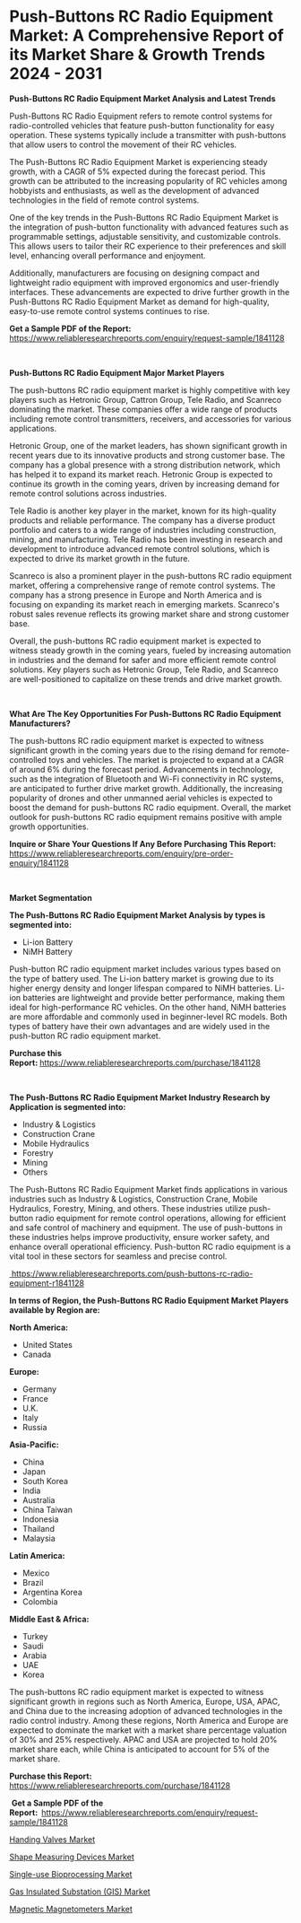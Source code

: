 <p><h1>Push-Buttons RC Radio Equipment Market: A Comprehensive Report of its Market Share & Growth Trends 2024 - 2031</h1></p><p><strong>Push-Buttons RC Radio Equipment Market Analysis and Latest Trends</strong></p>
<p><p>Push-Buttons RC Radio Equipment refers to remote control systems for radio-controlled vehicles that feature push-button functionality for easy operation. These systems typically include a transmitter with push-buttons that allow users to control the movement of their RC vehicles.</p><p>The Push-Buttons RC Radio Equipment Market is experiencing steady growth, with a CAGR of 5% expected during the forecast period. This growth can be attributed to the increasing popularity of RC vehicles among hobbyists and enthusiasts, as well as the development of advanced technologies in the field of remote control systems.</p><p>One of the key trends in the Push-Buttons RC Radio Equipment Market is the integration of push-button functionality with advanced features such as programmable settings, adjustable sensitivity, and customizable controls. This allows users to tailor their RC experience to their preferences and skill level, enhancing overall performance and enjoyment.</p><p>Additionally, manufacturers are focusing on designing compact and lightweight radio equipment with improved ergonomics and user-friendly interfaces. These advancements are expected to drive further growth in the Push-Buttons RC Radio Equipment Market as demand for high-quality, easy-to-use remote control systems continues to rise.</p></p>
<p><strong>Get a Sample PDF of the Report:&nbsp;</strong> <a href="https://www.reliableresearchreports.com/enquiry/request-sample/1841128">https://www.reliableresearchreports.com/enquiry/request-sample/1841128</a></p>
<p>&nbsp;</p>
<p><strong>Push-Buttons RC Radio Equipment Major Market Players</strong></p>
<p><p>The push-buttons RC radio equipment market is highly competitive with key players such as Hetronic Group, Cattron Group, Tele Radio, and Scanreco dominating the market. These companies offer a wide range of products including remote control transmitters, receivers, and accessories for various applications.</p><p>Hetronic Group, one of the market leaders, has shown significant growth in recent years due to its innovative products and strong customer base. The company has a global presence with a strong distribution network, which has helped it to expand its market reach. Hetronic Group is expected to continue its growth in the coming years, driven by increasing demand for remote control solutions across industries.</p><p>Tele Radio is another key player in the market, known for its high-quality products and reliable performance. The company has a diverse product portfolio and caters to a wide range of industries including construction, mining, and manufacturing. Tele Radio has been investing in research and development to introduce advanced remote control solutions, which is expected to drive its market growth in the future.</p><p>Scanreco is also a prominent player in the push-buttons RC radio equipment market, offering a comprehensive range of remote control systems. The company has a strong presence in Europe and North America and is focusing on expanding its market reach in emerging markets. Scanreco's robust sales revenue reflects its growing market share and strong customer base.</p><p>Overall, the push-buttons RC radio equipment market is expected to witness steady growth in the coming years, fueled by increasing automation in industries and the demand for safer and more efficient remote control solutions. Key players such as Hetronic Group, Tele Radio, and Scanreco are well-positioned to capitalize on these trends and drive market growth.</p></p>
<p>&nbsp;</p>
<p><strong>What Are The Key Opportunities For Push-Buttons RC Radio Equipment Manufacturers?</strong></p>
<p><p>The push-buttons RC radio equipment market is expected to witness significant growth in the coming years due to the rising demand for remote-controlled toys and vehicles. The market is projected to expand at a CAGR of around 6% during the forecast period. Advancements in technology, such as the integration of Bluetooth and Wi-Fi connectivity in RC systems, are anticipated to further drive market growth. Additionally, the increasing popularity of drones and other unmanned aerial vehicles is expected to boost the demand for push-buttons RC radio equipment. Overall, the market outlook for push-buttons RC radio equipment remains positive with ample growth opportunities.</p></p>
<p><strong>Inquire or Share Your Questions If Any Before Purchasing This Report:</strong> <a href="https://www.reliableresearchreports.com/enquiry/pre-order-enquiry/1841128">https://www.reliableresearchreports.com/enquiry/pre-order-enquiry/1841128</a></p>
<p>&nbsp;</p>
<p><strong>Market Segmentation</strong></p>
<p><strong>The Push-Buttons RC Radio Equipment Market Analysis by types is segmented into:</strong></p>
<p><ul><li>Li-ion Battery</li><li>NiMH Battery</li></ul></p>
<p><p>Push-button RC radio equipment market includes various types based on the type of battery used. The Li-ion battery market is growing due to its higher energy density and longer lifespan compared to NiMH batteries. Li-ion batteries are lightweight and provide better performance, making them ideal for high-performance RC vehicles. On the other hand, NiMH batteries are more affordable and commonly used in beginner-level RC models. Both types of battery have their own advantages and are widely used in the push-button RC radio equipment market.</p></p>
<p><strong>Purchase this Report:&nbsp;</strong><a href="https://www.reliableresearchreports.com/purchase/1841128">https://www.reliableresearchreports.com/purchase/1841128</a></p>
<p>&nbsp;</p>
<p><strong>The Push-Buttons RC Radio Equipment Market Industry Research by Application is segmented into:</strong></p>
<p><ul><li>Industry & Logistics</li><li>Construction Crane</li><li>Mobile Hydraulics</li><li>Forestry</li><li>Mining</li><li>Others</li></ul></p>
<p><p>The Push-Buttons RC Radio Equipment Market finds applications in various industries such as Industry & Logistics, Construction Crane, Mobile Hydraulics, Forestry, Mining, and others. These industries utilize push-button radio equipment for remote control operations, allowing for efficient and safe control of machinery and equipment. The use of push-buttons in these industries helps improve productivity, ensure worker safety, and enhance overall operational efficiency. Push-button RC radio equipment is a vital tool in these sectors for seamless and precise control.</p></p>
<p><a href="https://www.reliableresearchreports.com/push-buttons-rc-radio-equipment-r1841128">&nbsp;https://www.reliableresearchreports.com/push-buttons-rc-radio-equipment-r1841128</a></p>
<p><strong>In terms of Region, the Push-Buttons RC Radio Equipment Market Players available by Region are:</strong></p>
<p>
    <p> <strong> North America: </strong>
        <ul>
            <li>United States</li>
            <li>Canada</li>
        </ul>
        </p> 
    <p> <strong> Europe: </strong>
        <ul>
            <li>Germany</li>
            <li>France</li>
            <li>U.K.</li>
            <li>Italy</li>
            <li>Russia</li>
        </ul>
        </p> 
    <p> <strong> Asia-Pacific: </strong>
        <ul>
            <li>China</li>
            <li>Japan</li>
            <li>South Korea</li>
            <li>India</li>
            <li>Australia</li>
            <li>China Taiwan</li>
            <li>Indonesia</li>
            <li>Thailand</li>
            <li>Malaysia</li>
        </ul>
        </p> 
    <p> <strong> Latin America: </strong>
        <ul>
            <li>Mexico</li>
            <li>Brazil</li>
            <li>Argentina Korea</li>
            <li>Colombia</li>
        </ul>
        </p> 
    <p> <strong> Middle East & Africa: </strong>
        <ul>
            <li>Turkey</li>
            <li>Saudi</li>
            <li>Arabia</li>
            <li>UAE</li>
            <li>Korea</li>
        </ul>
    </p>
    </p>
<p><p>The push-buttons RC radio equipment market is expected to witness significant growth in regions such as North America, Europe, USA, APAC, and China due to the increasing adoption of advanced technologies in the radio control industry. Among these regions, North America and Europe are expected to dominate the market with a market share percentage valuation of 30% and 25% respectively. APAC and USA are projected to hold 20% market share each, while China is anticipated to account for 5% of the market share.</p></p>
<p><strong>Purchase this Report: </strong><a href="https://www.reliableresearchreports.com/purchase/1841128">https://www.reliableresearchreports.com/purchase/1841128</a></p>
<p>&nbsp;<strong>Get a Sample PDF of the Report:&nbsp;&nbsp;</strong><a href="https://www.reliableresearchreports.com/enquiry/request-sample/1841128">https://www.reliableresearchreports.com/enquiry/request-sample/1841128</a></p>
<p><strong></strong></p>
<p><p><a href="https://github.com/thereveren80/Market-Research-Report-List-1/blob/main/handing-valves-market.md">Handing Valves Market</a></p><p><a href="https://github.com/alexcrou8/Market-Research-Report-List-1/blob/main/shape-measuring-devices-market.md">Shape Measuring Devices Market</a></p><p><a href="https://github.com/Krdamani25/Market-Research-Report-List-1/blob/main/single-use-bioprocessing-market.md">Single-use Bioprocessing Market</a></p><p><a href="https://github.com/faniayasa/Market-Research-Report-List-1/blob/main/gas-insulated-substation-gis-market.md">Gas Insulated Substation (GIS) Market</a></p><p><a href="https://github.com/JuliaFadel1922/Market-Research-Report-List-2/blob/main/magnetic-magnetometers-market.md">Magnetic Magnetometers Market</a></p></p>